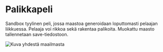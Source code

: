 # Palikkapeli

Sandbox tyylinen peli, jossa maastoa generoidaan loputtomasti pelaajan liikkuessa. Pelaaja voi rikkoa sekä rakentaa palikoita. Muokattu maasto tallennetaan save-tiedostoon.

![Kuva yhdestä maailmasta](https://i.imgur.com/uRWrGyo.png)
